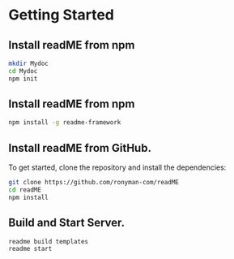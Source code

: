 # Getting Started

## Install readME from npm

```bash
mkdir Mydoc
cd Mydoc
npm init
```


## Install readME from npm

```bash
npm install -g readme-framework

```
## Install readME from GitHub.
To get started, clone the repository and install the dependencies:

```bash
git clone https://github.com/ronyman-com/readME
cd readME
npm install
```

## Build and Start Server.

```bash
readme build templates
readme start
```